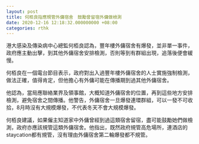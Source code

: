 ```yaml
---
layout: post
title: 何栢良指應規管外傭宿舍　鼓勵曾留宿外傭做檢測
date: 2020-12-16 12:18:32.000000000 +08:00
categories: rthk
---
```


港大感染及傳染病中心總監何栢良認為，豐年樓外傭宿舍有爆發，並非單一事件，政府應主動出擊，到其他外傭宿舍安排檢測，否則等到有群組出現，追落後便會緩慢。

何栢良在一個電台節目表示，政府對出入過豐年樓外傭宿舍的人士實施強制檢測，做法正確，值得肯定，但他擔心有外傭可能在傳播期到過其他外傭宿舍。

他認為，當局應聯絡業界及領事館，大概知道外傭宿舍的位置，再到這些地方安排檢測，避免宿舍之間傳播。他警告，外傭宿舍一旦爆發連環群組，可以一發不可收拾，8月時沒有大規模爆發，不代表冬天不會大規模爆發。

何栢良建議，如果僱主知道家中外傭曾經到過這類宿舍留宿，盡可能鼓勵她們做檢測，政府亦應該規管這類外傭宿舍。他指出，既然政府規管高危場所，連酒店的staycation都有規管，沒有理由外傭宿舍第二輪爆發都不規管。
